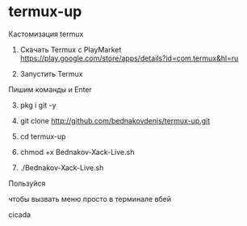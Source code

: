 # termux-up

Кастомизация termux

1. Скачать Termux c PlayMarket https://play.google.com/store/apps/details?id=com.termux&hl=ru

2. Запустить Termux

Пишим команды и Enter

3. pkg i git -y

4. git clone http://github.com/bednakovdenis/termux-up.git

5. cd termux-up

6. chmod +x  Bednakov-Xack-Live.sh

7. ./Bednakov-Xack-Live.sh


Пользуйся 

чтобы вызвать меню просто в терминале вбей

cicada
